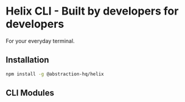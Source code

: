 # Helix CLI - Built by developers for developers
For your everyday terminal.

## Installation
```bash
npm install -g @abstraction-hq/helix
```

## CLI Modules
